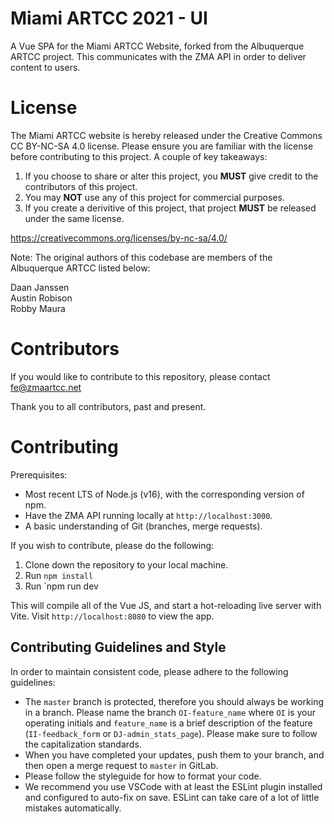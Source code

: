 # Miami ARTCC 2021 - UI

A Vue SPA for the Miami ARTCC Website, forked from the Albuquerque ARTCC project. This communicates with the ZMA API in order to deliver content to users.

# License

The Miami ARTCC website is hereby released under the Creative Commons CC BY-NC-SA 4.0 license. Please ensure you are familiar with the license before contributing to this project. A couple of key takeaways:

1. If you choose to share or alter this project, you **MUST** give credit to the contributors of this project.
2. You may **NOT** use any of this project for commercial purposes.
3. If you create a derivitive of this project, that project **MUST** be released under the same license.

https://creativecommons.org/licenses/by-nc-sa/4.0/

Note: The original authors of this codebase are members of the Albuquerque ARTCC listed below:

Daan Janssen  
Austin Robison  
Robby Maura

# Contributors

If you would like to contribute to this repository, please contact fe@zmaartcc.net

Thank you to all contributors, past and present.

# Contributing

Prerequisites:

- Most recent LTS of Node.js (v16), with the corresponding version of npm.
- Have the ZMA API running locally at `http://localhost:3000`.
- A basic understanding of Git (branches, merge requests).

If you wish to contribute, please do the following:

1. Clone down the repository to your local machine.
2. Run `npm install`
3. Run `npm run dev

This will compile all of the Vue JS, and start a hot-reloading live server with Vite. Visit `http://localhost:8080` to view the app.

## Contributing Guidelines and Style

In order to maintain consistent code, please adhere to the following guidelines:

- The `master` branch is protected, therefore you should always be working in a branch. Please name the branch `OI-feature_name` where `OI` is your operating initials and `feature_name` is a brief description of the feature (`II-feedback_form` or `DJ-admin_stats_page`). Please make sure to follow the capitalization standards.
- When you have completed your updates, push them to your branch, and then open a merge request to `master` in GitLab.
- Please follow the styleguide for how to format your code.
- We recommend you use VSCode with at least the ESLint plugin installed and configured to auto-fix on save. ESLint can take care of a lot of little mistakes automatically.
